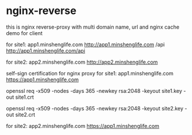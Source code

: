 # nginx-reverse
this is nginx reverse-proxy with multi domain name, url and nginx cache demo for client 

for site1: app1.minshenglife.com
http://app1.minshenglife.com
/api
http://app1.minshenglife.com/api

for site2: app2.minshenglife.com
http://app2.minshenglife.com

self-sign certification for nginx proxy 
for site1: app1.minshenglife.com
https://app1.minshenglife.com

openssl req -x509 -nodes -days 365 -newkey rsa:2048 -keyout site1.key -out site1.crt

openssl req -x509 -nodes -days 365 -newkey rsa:2048 -keyout site2.key -out site2.crt

for site2: app2.minshenglife.com
https://app1.minshenglife.com
